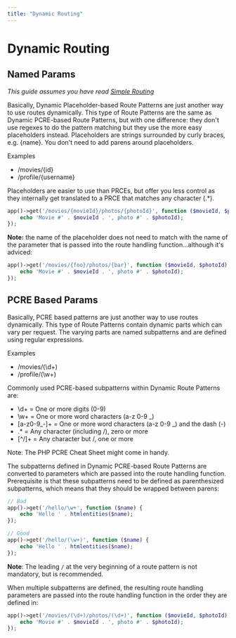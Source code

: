 ```yaml
---
title: "Dynamic Routing"
---
```


# Dynamic Routing
<!-- markdownlint-disable no-inline-html -->

<!-- ::: info Video Docs
Learn how leaf handles dynamic routing.

<VideoLesson href="#" title="Dynamic routing in leaf PHP">Watch the routing guide on youtube</VideoLesson>
::: -->

## Named Params

*This guide assumes you have read [Simple Routing](/docs/routing/)*

Basically, Dynamic Placeholder-based Route Patterns are just another way to use routes dynamically. This type of Route Patterns are the same as Dynamic PCRE-based Route Patterns, but with one difference: they don't use regexes to do the pattern matching but they use the more easy placeholders instead. Placeholders are strings surrounded by curly braces, e.g. {name}. You don't need to add parens around placeholders.

Examples

- /movies/{id}
- /profile/{username}

Placeholders are easier to use than PRCEs, but offer you less control as they internally get translated to a PRCE that matches any character (.*).

```php
app()->get('/movies/{movieId}/photos/{photoId}', function ($movieId, $photoId) {
    echo 'Movie #' . $movieId . ', photo #' . $photoId);
});
```

**Note:** the name of the placeholder does not need to match with the name of the parameter that is passed into the route handling function...although it's adviced:

```php
app()->get('/movies/{foo}/photos/{bar}', function ($movieId, $photoId) {
    echo 'Movie #' . $movieId . ', photo #' . $photoId);
});
```

## PCRE Based Params

Basically, PCRE based patterns are just another way to use routes dynamically. This type of Route Patterns contain dynamic parts which can vary per request. The varying parts are named subpatterns and are defined using regular expressions.

Examples

- /movies/(\d+)
- /profile/(\w+)

Commonly used PCRE-based subpatterns within Dynamic Route Patterns are:

- \d+ = One or more digits (0-9)
- \w+ = One or more word characters (a-z 0-9 _)
- [a-z0-9_-]+ = One or more word characters (a-z 0-9 _) and the dash (-)
- .* = Any character (including /), zero or more
- [^/]+ = Any character but /, one or more

Note: The PHP PCRE Cheat Sheet might come in handy.

The subpatterns defined in Dynamic PCRE-based Route Patterns are converted to parameters which are passed into the route handling function. Prerequisite is that these subpatterns need to be defined as parenthesized subpatterns, which means that they should be wrapped between parens:

```php
// Bad
app()->get('/hello/\w+', function ($name) {
    echo 'Hello ' . htmlentities($name);
});

// Good
app()->get('/hello/(\w+)', function ($name) {
    echo 'Hello ' . htmlentities($name);
});
```

**Note**: The leading `/` at the very beginning of a route pattern is not mandatory, but is recommended.

When multiple subpatterns are defined, the resulting route handling parameters are passed into the route handling function in the order they are defined in:

```php
app()->get('/movies/(\d+)/photos/(\d+)', function ($movieId, $photoId) {
    echo 'Movie #' . $movieId . ', photo #' . $photoId);
});
```
